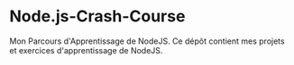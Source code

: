# Node.js-Crash-Course
Mon Parcours d'Apprentissage de NodeJS. Ce dépôt contient mes projets et exercices d'apprentissage de NodeJS.
